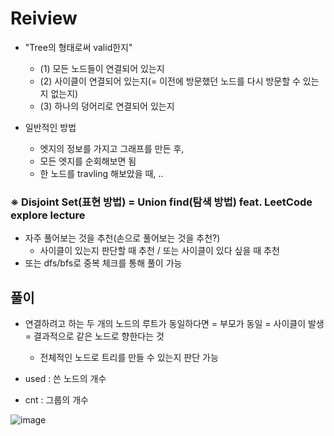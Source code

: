 # Reiview
- "Tree의 형태로써 valid한지"
  - (1) 모든 노드들이 연결되어 있는지
  - (2) 사이클이 연결되어 있는지(= 이전에 방문했던 노드를 다시 방문할 수 있는지 없는지)
  - (3) 하나의 덩어리로 연결되어 있는지

- 일반적인 방법
  - 엣지의 정보를 가지고 그래프를 만든 후,
  - 모든 엣지를 순회해보면 됨
  - 한 노드를 travling 해보았을 때, ..

### ※ Disjoint Set(표현 방법) = Union find(탐색 방법) feat. LeetCode explore lecture
- 자주 풀어보는 것을 추천(손으로 풀어보는 것을 추천?)
  - 사이클이 있는지 판단할 때 추천 / 또는 사이클이 있다 싶을 때 추천 
- 또는 dfs/bfs로 중복 체크를 통해 풀이 가능

## 풀이
- 연결하려고 하는 두 개의 노드의 루트가 동일하다면 = 부모가 동일 = 사이클이 발생 = 결과적으로 같은 노드로 향한다는 것
  - 전체적인 노드로 트리를 만들 수 있는지 판단 가능

- used : 쓴 노드의 개수
- cnt : 그룹의 개수

![image](https://github.com/eunbileeme/algorithm/assets/103405457/0a80ef47-af48-4ceb-96b5-184657034d64)
